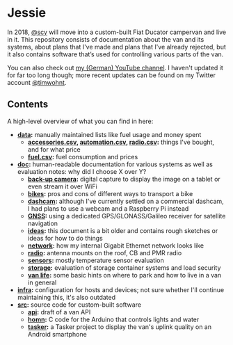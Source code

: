 # Jessie

In 2018, [@scy](https://github.com/scy) will move into a custom-built Fiat Ducator campervan and live in it.
This repository consists of documentation about the van and its systems, about plans that I've made and plans that I've already rejected, but it also contains software that’s used for controlling various parts of the van.

You can also check out [my (German) YouTube channel](https://www.youtube.com/c/timwohnt%C3%BCberall).
I haven't updated it for far too long though; more recent updates can be found on my Twitter account [@timwohnt](https://twitter.com/timwohnt).

## Contents

A high-level overview of what you can find in here:

* **[data](data):** manually maintained lists like fuel usage and money spent
  * **[accessories.csv](data/accessories.csv), [automation.csv](data/automation.csv), [radio.csv](data/radio.csv):** things I've bought, and for what price
  * **[fuel.csv](data/fuel.csv):** fuel consumption and prices
* **[doc](doc):** human-readable documentation for various systems as well as evaluation notes: why did I choose X over Y?
  * **[back-up camera](doc/back-up-camera.md):** digital capture to display the image on a tablet or even stream it over WiFi
  * **[bikes](doc/bikes.md):** pros and cons of different ways to transport a bike
  * **[dashcam](doc/dashcam.md):** although I've currently settled on a commercial dashcam, I had plans to use a webcam and a Raspberry Pi instead
  * **[GNSS](doc/gnss.md):** using a dedicated GPS/GLONASS/Galileo receiver for satellite navigation
  * **[ideas](doc/ideas.md):** this document is a bit older and contains rough sketches or ideas for how to do things
  * **[network](doc/network.md):** how my internal Gigabit Ethernet network looks like
  * **[radio](doc/radio.md):** antenna mounts on the roof, CB and PMR radio
  * **[sensors](doc/sensors.md):** mostly temperature sensor evaluation
  * **[storage](doc/storage.md):** evaluation of storage container systems and load security
  * **[van life](doc/vanlife.md):** some basic hints on where to park and how to live in a van in general
* **[infra](infra):** configuration for hosts and devices; not sure whether I'll continue maintaining this, it's also outdated
* **[src](src):** source code for custom-built software
  * **[api](src/api):** draft of a van API
  * **[homn](src/homn):** C code for the Arduino that controls lights and water
  * **[tasker](src/tasker):** a Tasker project to display the van's uplink quality on an Android smartphone
